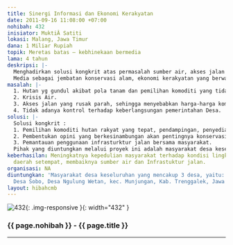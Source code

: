 ```yaml
---
title: Sinergi Informasi dan Ekonomi Kerakyatan
date: 2011-09-16 11:08:00 +07:00
nohibah: 432
inisiator: MuktiÂ Satiti
lokasi: Malang, Jawa Timur
dana: 1 Miliar Rupiah
topik: Meretas batas – kebhinekaan bermedia
lama: 4 tahun
deskripsi: |-
  Menghadirkan solusi kongkrit atas permasalah sumber air, akses jalan dan keekonomian masyarakat serta kontrol terhadap keberlangsungan pemerintahan desa.
  Media sebagai jembatan konservasi alam, ekonomi kerakyatan yang berwawasan lingkungan dengan penataan sistematis serta kontrol terhadap keberlangsungan pemerintahan Desa.
masalah: |-
  1. Hutan yg gundul akibat pola tanam dan pemilihan komoditi yang tidak tepat. (Tanaman kayu rakyat).
  2. Krisis Air.
  3. Akses jalan yang rusak parah, sehingga menyebabkan harga-harga komoditi sangat murah.
  4. Tidak adanya kontrol terhadap keberlangsungan pemerintahan Desa.
solusi: |-
  Solusi kongkrit :
  1. Pemilihan komoditi hutan rakyat yang tepat, pendampingan, penyedian infrastruktur pengolahan, kepastian pasar dan menjaga kestabilan harga atas produk.
  2. Pembentukan opini yang berkesinambungan akan pentingnya konservasi.
  3. Pemantauan penggunaan infrasturktur jalan bersama masyarakat.
  Pihak yang diuntungkan melalui proyek ini adalah masyarakat desa keseluruhan yang mencakup 3 desa, yaitu: Desa Ngulungkulon, Desa Sobo, Desa Ngulung Wetan, kec. Munjungan, Kab. Trenggalek, Jawa Timur
keberhasilan: Meningkatnya kepedulian masyarakat terhadap kondisi lingkungan hidup
  daerah setempat, membaiknya sumber air dan Infrastuktur jalan.
organisasi: NA
diuntungkan: 'Masyarakat desa keseluruhan yang mencakup 3 desa, yaitu: Desa Ngulungkulon,
  Desa Sobo, Desa Ngulung Wetan, kec. Munjungan, Kab. Trenggalek, Jawa Timur'
layout: hibahcmb
---
```


![432](/static/img/hibahcmb/432.png){: .img-responsive }{: width="432" }

### {{ page.nohibah }} - {{ page.title }}

---
